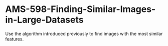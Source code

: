 # AMS-598-Finding-Similar-Images-in-Large-Datasets
Use the algorithm introduced previously to find images with the most similar features.
